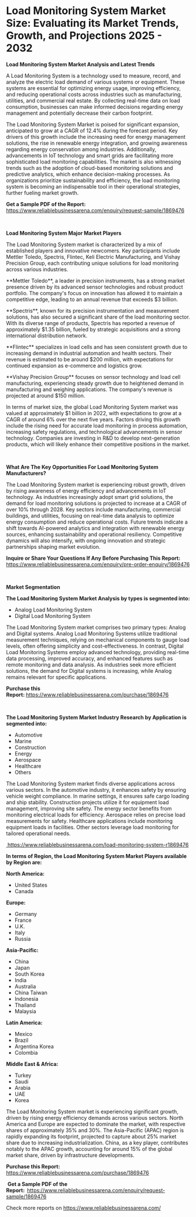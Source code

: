 <p><h1>Load Monitoring System Market Size: Evaluating its Market Trends, Growth, and Projections 2025 - 2032</h1></p><p><strong>Load Monitoring System Market Analysis and Latest Trends</strong></p>
<p><p>A Load Monitoring System is a technology used to measure, record, and analyze the electric load demand of various systems or equipment. These systems are essential for optimizing energy usage, improving efficiency, and reducing operational costs across industries such as manufacturing, utilities, and commercial real estate. By collecting real-time data on load consumption, businesses can make informed decisions regarding energy management and potentially decrease their carbon footprint.</p><p>The Load Monitoring System Market is poised for significant expansion, anticipated to grow at a CAGR of 12.4% during the forecast period. Key drivers of this growth include the increasing need for energy management solutions, the rise in renewable energy integration, and growing awareness regarding energy conservation among industries. Additionally, advancements in IoT technology and smart grids are facilitating more sophisticated load monitoring capabilities. The market is also witnessing trends such as the adoption of cloud-based monitoring solutions and predictive analytics, which enhance decision-making processes. As organizations prioritize sustainability and efficiency, the load monitoring system is becoming an indispensable tool in their operational strategies, further fueling market growth.</p></p>
<p><strong>Get a Sample PDF of the Report:&nbsp;</strong> <a href="https://www.reliablebusinessarena.com/enquiry/request-sample/1869476?utm_campaign=3138&utm_medium=2&utm_source=Github&utm_content=ia&utm_term=08042025&utm_id=load-monitoring-system">https://www.reliablebusinessarena.com/enquiry/request-sample/1869476</a></p>
<p>&nbsp;</p>
<p><strong>Load Monitoring System Major Market Players</strong></p>
<p><p>The Load Monitoring System market is characterized by a mix of established players and innovative newcomers. Key participants include Mettler Toledo, Spectris, Flintec, Keli Electric Manufacturing, and Vishay Precision Group, each contributing unique solutions for load monitoring across various industries.</p><p>**Mettler Toledo**, a leader in precision instruments, has a strong market presence driven by its advanced sensor technologies and robust product portfolio. The company's focus on innovation has allowed it to maintain a competitive edge, leading to an annual revenue that exceeds $3 billion.</p><p>**Spectris**, known for its precision instrumentation and measurement solutions, has also secured a significant share of the load monitoring sector. With its diverse range of products, Spectris has reported a revenue of approximately $1.35 billion, fueled by strategic acquisitions and a strong international distribution network.</p><p>**Flintec** specializes in load cells and has seen consistent growth due to increasing demand in industrial automation and health sectors. Their revenue is estimated to be around $200 million, with expectations for continued expansion as e-commerce and logistics grow.</p><p>**Vishay Precision Group** focuses on sensor technology and load cell manufacturing, experiencing steady growth due to heightened demand in manufacturing and weighing applications. The company's revenue is projected at around $150 million.</p><p>In terms of market size, the global Load Monitoring System market was valued at approximately $1 billion in 2022, with expectations to grow at a CAGR of around 6% over the next five years. Factors driving this growth include the rising need for accurate load monitoring in process automation, increasing safety regulations, and technological advancements in sensor technology. Companies are investing in R&D to develop next-generation products, which will likely enhance their competitive positions in the market.</p></p>
<p>&nbsp;</p>
<p><strong>What Are The Key Opportunities For Load Monitoring System Manufacturers?</strong></p>
<p><p>The Load Monitoring System market is experiencing robust growth, driven by rising awareness of energy efficiency and advancements in IoT technology. As industries increasingly adopt smart grid solutions, the demand for load monitoring solutions is projected to increase at a CAGR of over 10% through 2028. Key sectors include manufacturing, commercial buildings, and utilities, focusing on real-time data analysis to optimize energy consumption and reduce operational costs. Future trends indicate a shift towards AI-powered analytics and integration with renewable energy sources, enhancing sustainability and operational resiliency. Competitive dynamics will also intensify, with ongoing innovation and strategic partnerships shaping market evolution.</p></p>
<p><strong>Inquire or Share Your Questions If Any Before Purchasing This Report:</strong> <a href="https://www.reliablebusinessarena.com/enquiry/pre-order-enquiry/1869476?utm_campaign=3138&utm_medium=2&utm_source=Github&utm_content=ia&utm_term=08042025&utm_id=load-monitoring-system">https://www.reliablebusinessarena.com/enquiry/pre-order-enquiry/1869476</a></p>
<p>&nbsp;</p>
<p><strong>Market Segmentation</strong></p>
<p><strong>The Load Monitoring System Market Analysis by types is segmented into:</strong></p>
<p><ul><li>Analog Load Monitoring System</li><li>Digital Load Monitoring System</li></ul></p>
<p><p>The Load Monitoring System market comprises two primary types: Analog and Digital systems. Analog Load Monitoring Systems utilize traditional measurement techniques, relying on mechanical components to gauge load levels, often offering simplicity and cost-effectiveness. In contrast, Digital Load Monitoring Systems employ advanced technology, providing real-time data processing, improved accuracy, and enhanced features such as remote monitoring and data analysis. As industries seek more efficient solutions, the demand for Digital systems is increasing, while Analog remains relevant for specific applications.</p></p>
<p><strong>Purchase this Report:&nbsp;</strong><a href="https://www.reliablebusinessarena.com/purchase/1869476?utm_campaign=3138&utm_medium=2&utm_source=Github&utm_content=ia&utm_term=08042025&utm_id=load-monitoring-system">https://www.reliablebusinessarena.com/purchase/1869476</a></p>
<p>&nbsp;</p>
<p><strong>The Load Monitoring System Market Industry Research by Application is segmented into:</strong></p>
<p><ul><li>Automotive</li><li>Marine</li><li>Construction</li><li>Energy</li><li>Aerospace</li><li>Healthcare</li><li>Others</li></ul></p>
<p><p>The Load Monitoring System market finds diverse applications across various sectors. In the automotive industry, it enhances safety by ensuring vehicle weight compliance. In marine settings, it ensures safe cargo loading and ship stability. Construction projects utilize it for equipment load management, improving site safety. The energy sector benefits from monitoring electrical loads for efficiency. Aerospace relies on precise load measurements for safety. Healthcare applications include monitoring equipment loads in facilities. Other sectors leverage load monitoring for tailored operational needs.</p></p>
<p><a href="https://www.reliablebusinessarena.com/load-monitoring-system-r1869476?utm_campaign=3138&utm_medium=2&utm_source=Github&utm_content=ia&utm_term=08042025&utm_id=load-monitoring-system">&nbsp;https://www.reliablebusinessarena.com/load-monitoring-system-r1869476</a></p>
<p><strong>In terms of Region, the Load Monitoring System Market Players available by Region are:</strong></p>
<p>
    <p> <strong> North America: </strong>
        <ul>
            <li>United States</li>
            <li>Canada</li>
        </ul>
        </p> 
    <p> <strong> Europe: </strong>
        <ul>
            <li>Germany</li>
            <li>France</li>
            <li>U.K.</li>
            <li>Italy</li>
            <li>Russia</li>
        </ul>
        </p> 
    <p> <strong> Asia-Pacific: </strong>
        <ul>
            <li>China</li>
            <li>Japan</li>
            <li>South Korea</li>
            <li>India</li>
            <li>Australia</li>
            <li>China Taiwan</li>
            <li>Indonesia</li>
            <li>Thailand</li>
            <li>Malaysia</li>
        </ul>
        </p> 
    <p> <strong> Latin America: </strong>
        <ul>
            <li>Mexico</li>
            <li>Brazil</li>
            <li>Argentina Korea</li>
            <li>Colombia</li>
        </ul>
        </p> 
    <p> <strong> Middle East & Africa: </strong>
        <ul>
            <li>Turkey</li>
            <li>Saudi</li>
            <li>Arabia</li>
            <li>UAE</li>
            <li>Korea</li>
        </ul>
    </p>
    </p>
<p><p>The Load Monitoring System market is experiencing significant growth, driven by rising energy efficiency demands across various sectors. North America and Europe are expected to dominate the market, with respective shares of approximately 35% and 30%. The Asia-Pacific (APAC) region is rapidly expanding its footprint, projected to capture about 25% market share due to increasing industrialization. China, as a key player, contributes notably to the APAC growth, accounting for around 15% of the global market share, driven by infrastructure developments.</p></p>
<p><strong>Purchase this Report: </strong><a href="https://www.reliablebusinessarena.com/purchase/1869476?utm_campaign=3138&utm_medium=2&utm_source=Github&utm_content=ia&utm_term=08042025&utm_id=load-monitoring-system">https://www.reliablebusinessarena.com/purchase/1869476</a></p>
<p>&nbsp;<strong>Get a Sample PDF of the Report:&nbsp;&nbsp;</strong><a href="https://www.reliablebusinessarena.com/enquiry/request-sample/1869476?utm_campaign=3138&utm_medium=2&utm_source=Github&utm_content=ia&utm_term=08042025&utm_id=load-monitoring-system">https://www.reliablebusinessarena.com/enquiry/request-sample/1869476</a></p>
<p><strong></strong></p>
<p>Check more reports on <a href="https://www.reliablebusinessarena.com/?utm_campaign=3138&utm_medium=2&utm_source=Github&utm_content=ia&utm_term=08042025&utm_id=load-monitoring-system">https://www.reliablebusinessarena.com/</a></p>